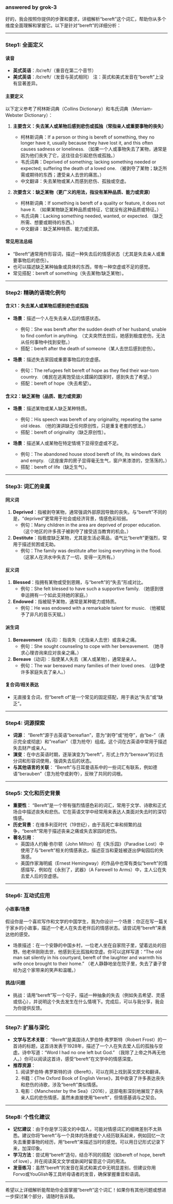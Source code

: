 ### answered by grok-3
好的，我会按照你提供的步骤和要求，详细解析“bereft”这个词汇，帮助你从多个维度全面理解和掌握它。以下是针对“bereft”的详细分析：

---

### Step1: 全面定义

#### 读音
- **英式英语**：/bɪˈreft/（重音在第二个音节）
- **美式英语**：/bɪˈreft/（发音与英式相同）
注：英式和美式发音在“bereft”上没有显著差异。

#### 主要定义
以下定义参考了柯林斯词典（Collins Dictionary）和韦氏词典（Merriam-Webster Dictionary）：

1. **主要含义：失去某人或某物后感到悲伤或孤独（常指亲人或重要事物的丧失）**
   - 柯林斯词典：If a person or thing is bereft of something, they no longer have it, usually because they have lost it, and this often causes sadness or loneliness. （如果一个人或事物失去了某物，通常是因为他们丧失了它，这往往会引起悲伤或孤独。）
   - 韦氏词典：Deprived of something; lacking something needed or expected; suffering the death of a loved one. （被剥夺了某物；缺乏所需或期待的东西；遭受亲人去世的痛苦。）
   - 中文翻译：失去某物或某人而感到悲伤、孤独或空虚。

2. **次要含义：缺乏某物（更广义的用法，指没有某种品质、能力或资源）**
   - 柯林斯词典：If something is bereft of a quality or feature, it does not have it. （如果某物缺乏某种品质或特征，它就没有这种品质或特征。）
   - 韦氏词典：Lacking something needed, wanted, or expected. （缺乏所需、想要或期待的东西。）
   - 中文翻译：缺乏某种特质、能力或资源。

#### 常见用法总结
- “Bereft”通常用作形容词，描述一种失去后的情感状态（尤其是失去亲人或重要事物后的悲伤）。
- 也可以描述缺乏某种抽象或具体的东西，带有一种空虚或不足的感觉。
- 常见搭配：bereft of something（失去某物/缺乏某物）。

---

### Step2: 精确的语境化例句

#### 含义1：失去某人或某物后感到悲伤或孤独
- **场景**：描述一个人在失去亲人后的情感状态。
  - 例句：She was bereft after the sudden death of her husband, unable to find comfort in anything. （丈夫突然去世后，她感到极度悲伤，无法从任何事物中找到安慰。）
  - 搭配：bereft after the death of someone（某人去世后感到悲伤）。

- **场景**：描述失去家园或重要事物后的空虚感。
  - 例句：The refugees felt bereft of hope as they fled their war-torn country. （难民在逃离饱受战火蹂躏的国家时，感到失去了希望。）
  - 搭配：bereft of hope（失去希望）。

#### 含义2：缺乏某物（品质、能力或资源）
- **场景**：描述某物或某人缺乏某种特质。
  - 例句：His speech was bereft of any originality, repeating the same old ideas. （他的演讲缺乏任何原创性，只是重复老套的想法。）
  - 搭配：bereft of originality（缺乏原创性）。

- **场景**：描述某人或某物在特定情境下显得空虚或不足。
  - 例句：The abandoned house stood bereft of life, its windows dark and empty. （这座废弃的房子显得毫无生气，窗户黑漆漆的，空荡荡的。）
  - 搭配：bereft of life（缺乏生气）。

---

### Step3: 词汇的亲属

#### 同义词
1. **Deprived**：指被剥夺某物，通常强调外部原因导致的丧失。与“bereft”不同的是，“deprived”更常用于社会或经济背景，情感色彩较弱。
   - 例句：Many children in the area are deprived of proper education. （这个地区的许多孩子被剥夺了接受适当教育的机会。）
2. **Destitute**：指极度缺乏某物，尤其是生活必需品，语气比“bereft”更强烈，常用于描述贫困或无助。
   - 例句：The family was destitute after losing everything in the flood. （这家人在洪水中失去了一切，变得一无所有。）

#### 反义词
1. **Blessed**：指拥有某物或受到恩赐，与“bereft”的“失去”形成对比。
   - 例句：She felt blessed to have such a supportive family. （她感到很幸运拥有一个如此支持她的家庭。）
2. **Endowed**：指被赋予某物，通常是某种能力或特质。
   - 例句：He was endowed with a remarkable talent for music. （他被赋予了非凡的音乐天赋。）

#### 派生词
1. **Bereavement**（名词）：指丧失（尤指亲人去世）或丧亲之痛。
   - 例句：She sought counseling to cope with her bereavement. （她寻求心理咨询来应对丧亲之痛。）
2. **Bereave**（动词）：指使某人失去（某人或某物），通常是亲人。
   - 例句：The war bereaved many families of their loved ones. （战争使许多家庭失去了亲人。）

#### 复合词/相关表达
- 无直接复合词，但“bereft of”是一个常见的固定搭配，用于表达“失去”或“缺乏”。

---

### Step4: 词源探索

- **词源**： “Bereft”源于古英语“bereafian”，意为“剥夺”或“抢夺”，由“be-”（表示完全或彻底）和“reafian”（意为抢夺）组成。这个词在古英语中常用于描述失去财产或亲人。
- **演变**：在中古英语时期，逐渐演变为“bereft”，形式上作为“bereave”的过去分词和形容词使用，强调失去后的状态。
- **与其他语言的关联**： “Bereft”与日耳曼语系中的一些词汇有联系，例如德语“berauben”（意为抢夺或剥夺），反映了共同的词根。

---

### Step5: 文化和历史背景

- **重要性**： “Bereft”是一个带有强烈情感色彩的词汇，常用于文学、诗歌和正式场合中描述丧失和悲伤。它在英语文学中经常用来表达人类面对失去时的深切情感。
- **历史背景**：在维多利亚时代（19世纪），由于高死亡率和频繁的战争，“bereft”常用于描述丧亲之痛或失去家园的悲伤。
- **著名引用**：
  - 英国诗人约翰·弥尔顿（John Milton）在《失乐园》（Paradise Lost）中使用了与“bereft”相关的情感表达，描述亚当和夏娃被逐出伊甸园后的失落感。
  - 美国作家海明威（Ernest Hemingway）的作品中也常有类似“bereft”的情感描写，例如在《永别了，武器》（A Farewell to Arms）中，主人公在失去爱人后的空虚感。

---

### Step6: 互动式应用

#### 小故事/场景
假设你是一个喜欢写作和文学的中国学生，我为你设计一个场景：你正在写一篇关于家乡的小故事，描述一个老人在失去老伴后的情感状态。请尝试用“bereft”来表达他的感受。
- 场景描述：在一个安静的中国乡村，一位老人坐在自家院子里，望着远处的田野。他老伴刚刚去世，他感到无比孤独和空虚。你可以这样写道：“The old man sat silently in his courtyard, bereft of the laughter and warmth his wife once brought to their home.” （老人静静地坐在院子里，失去了妻子曾经为这个家带来的笑声和温暖。）

#### 挑战/问题
- 挑战：请用“bereft”写一个句子，描述一种抽象的失去（例如失去希望、灵感或信心），并说明这个失去发生在什么情境下。完成后，可以与我分享，我会为你提供反馈。

---

### Step7: 扩展与深化

- **文学与艺术关联**： “Bereft”是美国诗人罗伯特·弗罗斯特（Robert Frost）的一首诗的标题，这首诗发表于1928年，描述了一个人在失去爱人后的孤独与空虚。诗中写道：“Word I had no one left but God.” （我除了上帝之外再无他人。）你可以阅读这首诗，感受“bereft”在文学中的情感深度。
- **推荐资源**：
  1. 阅读罗伯特·弗罗斯特的诗《Bereft》，可以在网上找到英文原文和翻译。
  2. 书籍：《The Oxford Book of English Verse》，其中收录了许多表达丧失和悲伤的诗歌，涉及“bereft”类似情感。
  3. 电影：《Manchester by the Sea》（2016），这部电影深刻地展现了丧失亲人后的悲伤情感，虽然未直接使用“bereft”，但情感基调与之契合。

---

### Step8: 个性化建议

- **记忆建议**：由于你是学习英文的中国人，可能对情感词汇的细微差别不太熟悉。建议你将“bereft”与一个具体的场景或个人经历联系起来，例如回忆一次失去重要事物的经历，用“bereft”来描述当时的感觉。可以用日记形式记录下来，加深印象。
- **学习方法**：尝试用“bereft”造句，结合不同的搭配（如bereft of hope, bereft of love），并在阅读英文文学或新闻时留意这个词的用法。
- **发音练习**：虽然“bereft”的发音在英式和美式中无明显差别，但建议你用Forvo或YouGlish等工具听母语者的发音，确保掌握重音和语调。

---

希望以上详细解析能帮助你全面掌握“bereft”这个词汇！如果你有其他问题或想进一步探讨某个部分，请随时告诉我。